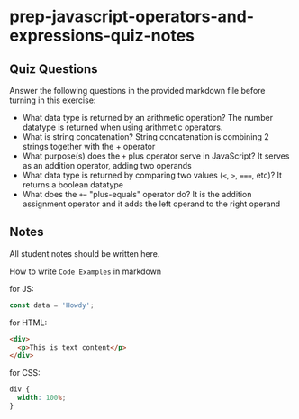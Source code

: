 # prep-javascript-operators-and-expressions-quiz-notes

## Quiz Questions

Answer the following questions in the provided markdown file before turning in this exercise:

- What data type is returned by an arithmetic operation?
  The number datatype is returned when using arithmetic operators.
- What is string concatenation?
  String concatenation is combining 2 strings together with the + operator
- What purpose(s) does the `+` plus operator serve in JavaScript?
  It serves as an addition operator, adding two operands
- What data type is returned by comparing two values (`<`, `>`, `===`, etc)?
  It returns a boolean datatype
- What does the `+=` "plus-equals" operator do?
  It is the addition assignment operator and it adds the left operand to the right operand

## Notes

All student notes should be written here.

How to write `Code Examples` in markdown

for JS:

```javascript
const data = 'Howdy';
```

for HTML:

```html
<div>
  <p>This is text content</p>
</div>
```

for CSS:

```css
div {
  width: 100%;
}
```
